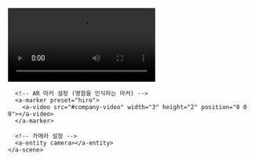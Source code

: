<!DOCTYPE html>
<html>
  <head>
    <title>Smart Business Card</title>
    <script src="https://aframe.io/releases/1.2.0/aframe.min.js"></script>
    <script src="https://cdn.jsdelivr.net/gh/AR-js-org/AR.js/aframe/build/aframe-ar.js"></script>
  </head>
  <body style="margin: 0; overflow: hidden;">
    <!-- AR.js + A-Frame 환경 설정 -->
    <a-scene embedded arjs>
      <!-- 3D 공간 안에 영상 띄우기 -->
      <a-assets>
        <video id="company-video" autoplay loop="true" src="assets/mainvideo.mp4" preload="auto"></video>
      </a-assets>
      
      <!-- AR 마커 설정 (명함을 인식하는 마커) -->
      <a-marker preset="hiro">
        <a-video src="#company-video" width="3" height="2" position="0 0 0"></a-video>
      </a-marker>
      
      <!-- 카메라 설정 -->
      <a-entity camera></a-entity>
    </a-scene>
  </body>
</html>
